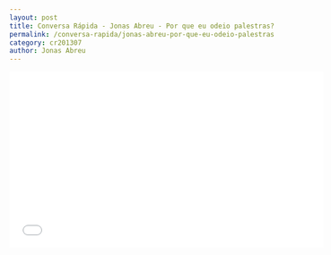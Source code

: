 ```yaml
---
layout: post
title: Conversa Rápida - Jonas Abreu - Por que eu odeio palestras?
permalink: /conversa-rapida/jonas-abreu-por-que-eu-odeio-palestras
category: cr201307
author: Jonas Abreu
---
```


<iframe width="560" height="315" src="//www.youtube.com/embed/foVLo4avFJw" frameborder="0" allowfullscreen></iframe>
